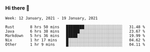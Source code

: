 ### Hi there 👋

<!--START_SECTION:waka-->
```text
Week: 12 January, 2021 - 19 January, 2021

Rust       8 hrs 50 mins   ████████░░░░░░░░░░░░░░░░░   31.48 % 
Java       6 hrs 38 mins   ██████░░░░░░░░░░░░░░░░░░░   23.67 % 
Markdown   5 hrs 36 mins   █████░░░░░░░░░░░░░░░░░░░░   19.99 % 
Nix        1 hr 17 mins    █░░░░░░░░░░░░░░░░░░░░░░░░   04.62 % 
Other      1 hr 9 mins     █░░░░░░░░░░░░░░░░░░░░░░░░   04.11 % 
```
<!--END_SECTION:waka-->

<!--
**yqmmm/yqmmm** is a ✨ _special_ ✨ repository because its `README.md` (this file) appears on your GitHub profile.

Here are some ideas to get you started:

- 🔭 I’m currently working on ...
- 🌱 I’m currently learning ...
- 👯 I’m looking to collaborate on ...
- 🤔 I’m looking for help with ...
- 💬 Ask me about ...
- 📫 How to reach me: ...
- 😄 Pronouns: ...
- ⚡ Fun fact: ...
-->
